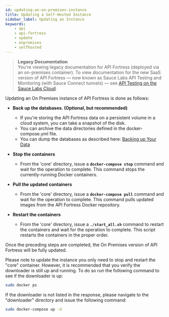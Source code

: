 ```yaml
---
id: updating-an-on-premises-instance
title: Updating a Self-Hosted Instance
sidebar_label: Updating an Instance
keywords:
    - api
    - api-fortress
    - update
    - onpremises
    - selfhosted
---
```


>**Legacy Documentation**<br/>You're viewing legacy documentation for API Fortress (deployed via an on-premises container). To view documentation for the new SaaS version of API Fortress &#8212; now known as Sauce Labs API Testing and Monitoring (with Sauce Connect tunnels) &#8212; see [API Testing on the Sauce Labs Cloud](/api-testing/).

Updating an On Premises instance of API Fortress is done as follows:

- **Back up the databases. (Optional, but recommended)**
    - If you're storing the API Fortress data on a persistent volume in a cloud system, you can take a snapshot of the disk.
    - You can archive the data directories defined in the docker-compose.yml file.
    - You can dump the databases as described here: [Backing up Your Data](/api-testing/on-prem/self-hosted/on-premises-backing-up-your-data)

- **Stop the containers**
    - From the 'core' directory, issue a **`docker-compose stop`** command and wait for the operation to complete. This command stops the currently-running Docker containers.

- **Pull the updated containers**
    - From the 'core' directory, issue a **`docker-compose pull`** command and wait for the operation to complete. This command pulls updated images from the API Fortress Docker repository.

- **Restart the containers**
    - From the 'core' directory, issue a **`./start_all.sh`** command to restart the containers and wait for the operation to complete. This script restarts the containers in the proper order.

Once the preceding steps are completed, the On Premises version of API Fortress will be fully updated.

Please note to update the instance you only need to stop and restart the "core" container. However, it is recommended that you verify the downloader is still up and running. To do so run the following command to see if the downloader is up:

```bash
sudo docker ps
```

If the downloader is not listed in the response, please navigate to the "downloader" directory and issue the following command:

```bash
sudo docker-compose up -d
```
